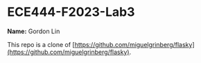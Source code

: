 # ECE444-F2023-Lab3

**Name:** Gordon Lin

This repo is a clone of [https://github.com/miguelgrinberg/flasky](https://github.com/miguelgrinberg/flasky).